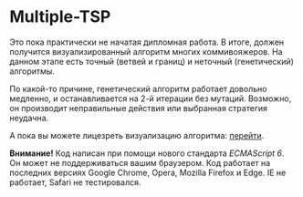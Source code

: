 # Multiple-TSP
Это пока практически не начатая дипломная работа. В итоге, должен получится визуализированный алгоритм многих коммивояжеров.
На данном этапе есть точный (ветвей и границ) и неточный (генетический) алгоритмы.

По какой-то причине, генетический алгоритм работает довольно медленно, и останавливается на 2-й итерации без мутаций.
Возможно, он производит неправильные действия или выбранная стратегия неудачна.

А пока вы можете лицезреть визуализацию алгоритма:
[перейти](https://dmitriy-kiselyov.github.io/Multiple-TSP/).

**Внимание!** Код написан при помощи нового стандарта *ECMAScript 6*.
Он может не поддерживаться вашим браузером.
Код работает на последних версиях Google Chrome, Opera, Mozilla Firefox и Edge.
IE не работает, Safari не тестировался.
